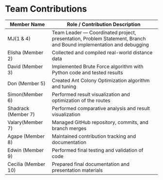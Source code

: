 # Team Contributions

| Member Name | Role / Contribution Description                               |
|-------------|---------------------------------------------------------------|
| MJ(1 & 4) | Team Leader — Coordinated project, presentation, Problem Statement, Branch and Bound implementation and debugging |
| Elisha (Member 2) | Collected and compiled real-world distance data            |
| David (Member 3) | Implemented Brute Force algorithm with Python code and tested results        |
| Don (Member 5) | Created Ant Colony Optimization algorithm and tuning          |
| Simon(Member 6) | Performed result visualization  and optimization of the routes
| Shadrack (Member 7) | Performed comparative analysis and result visualization     |
|Valary(Member 7) | Managed GitHub repository, commits, and branch merges       |
| Agape (Member 8) | Maintained contribution tracking and documentation          |
| Edwin (Member 9) | Performed final testing and validation of code              |
| Cecilia (Member 10) | Prepared final documentation and presentation materials   |
